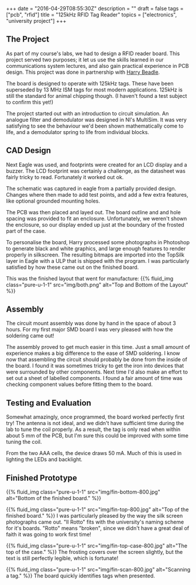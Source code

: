 +++
date = "2016-04-29T08:55:30Z"
description = ""
draft = false
tags = ["pcb", "rfid"]
title = "125kHz RFID Tag Reader"
topics = ["electronics", "university project"]
+++

## The Project
As part of my course's labs, we had to design a RFID reader board. This
project served two purposes; it let us use the skills learned in our
communications system lectures, and also gain practical experience in PCB
design. This project was done in partnership with [Harry
Beadle](http://harrybeadle.co.uk/).

The board is designed to operate with 125kHz tags. These have been superseded
by 13&nbsp;MHz ISM tags for most modern applications. 125kHz is still the
standard for animal chipping though. (I haven't found a test subject to confirm
this yet!)

The project started out with an introduction to circuit simulation. An
analogue filter and demodulator was designed in NI's MultiSim. It was very
satisfying to see the behaviour we'd been shown mathematically come to life,
and a demodulator spring to life from individual blocks.

## CAD Design
Next Eagle was used, and footprints were created for an LCD display and a
buzzer. The LCD footprint was certainly a challenge, as the datasheet was
fairly tricky to read. Fortunately it worked out ok.

The schematic was captured in eagle from a partially provided design. Changes
where then made to add test points, and add a few extra features, like
optional grounded mounting holes.

The PCB was then placed and layed out. The board outline and and hole spacing
was provided to fit an enclosure. Unfortunately, we weren't shown the
enclosure, so our display ended up just at the boundary of the frosted part of
the case.

To personalise the board, Harry processed some photographs in Photoshop to
generate black and white graphics, and large enough features to render
properly in silkscreen. The resulting bitmaps are imported into the TopSilk
layer in Eagle with a ULP that is shipped with the program. I was particularly
satisfied by how these came out on the finished board.

This was the finished layout that went for manufacture:
{{% fluid_img class="pure-u-1-1" src="img/both.png" alt="Top and Bottom of the Layout" %}}

## Assembly
The circuit mount assembly was done by hand in the space of about 3 hours. For
my first major SMD board I was very pleased with how the soldering came out!

The assembly proved to get much easier in this time. Just a small amount of
experience makes a big difference to the ease of SMD soldering. I know now
that assembling the circuit should probably be done from the inside of the
board. I found it was sometimes tricky to get the iron into devices that were
surrounded by other components. Next time I'd also make an effort to set out a
sheet of labelled components. I found a fair amount of time was checking
component values before fitting them to the board.

## Testing and Evaluation
Somewhat amazingly, once programmed, the board worked perfectly first try! The
antenna is not ideal, and we didn't have sufficient time during the lab to
tune the coil properly. As a result, the tag is only read when within about
5&nbsp;mm of the PCB, but I'm sure this could be improved with some time
tuning the coil.

From the two AAA cells, the device draws 50&nbsp;mA. Much of this is used in
lighting the LEDs and backlight.

## Finished Prototype
{{% fluid_img class="pure-u-1-1" src="img/fin-bottom-800.jpg" alt="Bottom of the finished board." %}}

{{% fluid_img class="pure-u-1-1" src="img/fin-top-800.jpg" alt="Top of the finished board." %}}
I was particularly pleased by the way the silk screen photographs came out.
"Il Rotto" fits with the university's naming scheme for it's boards. "Rotto"
means "broken", since we didn't have a great deal of faith it was going to
work first time!

{{% fluid_img class="pure-u-1-1" src="img/fin-top-case-800.jpg" alt="The top of the case." %}}
The frosting covers over the screen slightly, but the text is still perfectly
legible, which is fortunate!

{{% fluid_img class="pure-u-1-1" src="img/fin-scan-800.jpg" alt="Scanning a tag." %}}
The board quickly identifies tags when presented.
